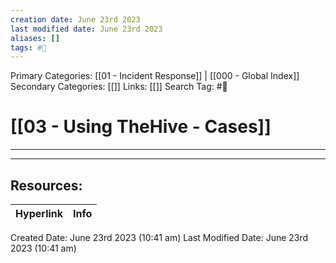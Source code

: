 ```yaml
---
creation date: June 23rd 2023
last modified date: June 23rd 2023
aliases: []
tags: #📖
---
```


Primary Categories: [[01 - Incident Response]] | [[000 - Global Index]] 
Secondary Categories: [[]] 
Links: [[]] 
Search Tag: #📖  

# [[03 - Using TheHive - Cases]]  
---




___

## Resources:

| Hyperlink | Info |
| --------- | ---- |


Created Date: June 23rd 2023 (10:41 am) 
Last Modified Date: June 23rd 2023 (10:41 am)
